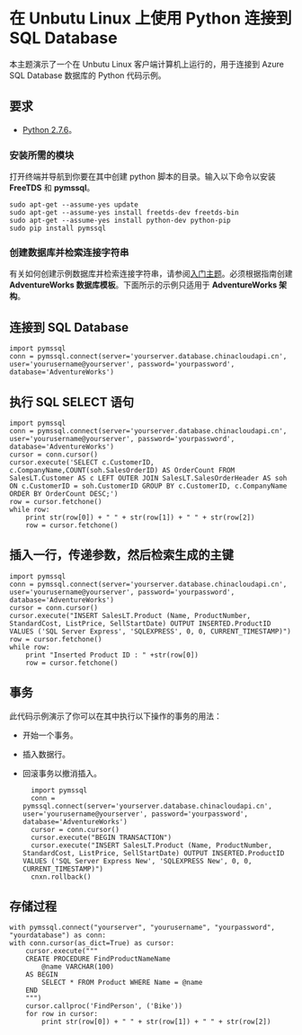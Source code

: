<properties 
	pageTitle="在 Ubuntu 上使用 Python 和 pymssql 连接到 SQL Database" 
	description="演示了一个可以用来连接到 Azure SQL Database 的 Python 代码示例。该示例在 Unbutu Linux 客户端计算机上运行。"
	services="sql-database" 
	documentationCenter="" 
	authors="MightyPen" 
	manager="jeffreyg" 
	editor=""/>


<tags 
	ms.service="sql-database" 
	ms.workload="data-management" 
	ms.tgt_pltfrm="na" 
	ms.devlang="python" 
	ms.topic="article" 
	ms.date="04/18/2015"
	wacn.date="05/25/2015" 
	ms.author="genemi"/>


# 在 Unbutu Linux 上使用 Python 连接到 SQL Database


<!--
Original author of content is Meet Bhagdev. GeneMi edited and first published.
-->


本主题演示了一个在 Unbutu Linux 客户端计算机上运行的，用于连接到 Azure SQL Database 数据库的 Python 代码示例。


## 要求


- [Python 2.7.6](https://www.python.org/download/releases/2.7.6)。


### 安装所需的模块


打开终端并导航到你要在其中创建 python 脚本的目录。输入以下命令以安装 **FreeTDS** 和 **pymssql**。

	sudo apt-get --assume-yes update
	sudo apt-get --assume-yes install freetds-dev freetds-bin
	sudo apt-get --assume-yes install python-dev python-pip
	sudo pip install pymssql


### 创建数据库并检索连接字符串


有关如何创建示例数据库并检索连接字符串，请参阅[入门主题](sql-database-get-started)。必须根据指南创建 **AdventureWorks 数据库模板**。下面所示的示例只适用于 **AdventureWorks 架构**。 


## 连接到 SQL Database


	import pymssql
	conn = pymssql.connect(server='yourserver.database.chinacloudapi.cn', user='yourusername@yourserver', password='yourpassword', database='AdventureWorks')


## 执行 SQL SELECT 语句


	import pymssql
	conn = pymssql.connect(server='yourserver.database.chinacloudapi.cn', user='yourusername@yourserver', password='yourpassword', database='AdventureWorks')
	cursor = conn.cursor()
	cursor.execute('SELECT c.CustomerID, c.CompanyName,COUNT(soh.SalesOrderID) AS OrderCount FROM SalesLT.Customer AS c LEFT OUTER JOIN SalesLT.SalesOrderHeader AS soh ON c.CustomerID = soh.CustomerID GROUP BY c.CustomerID, c.CompanyName ORDER BY OrderCount DESC;')
	row = cursor.fetchone()
	while row:
	    print str(row[0]) + " " + str(row[1]) + " " + str(row[2]) 	
	    row = cursor.fetchone()


## 插入一行，传递参数，然后检索生成的主键


	import pymssql
	conn = pymssql.connect(server='yourserver.database.chinacloudapi.cn', user='yourusername@yourserver', password='yourpassword', database='AdventureWorks')
	cursor = conn.cursor()
	cursor.execute("INSERT SalesLT.Product (Name, ProductNumber, StandardCost, ListPrice, SellStartDate) OUTPUT INSERTED.ProductID VALUES ('SQL Server Express', 'SQLEXPRESS', 0, 0, CURRENT_TIMESTAMP)")
	row = cursor.fetchone()
	while row:
	    print "Inserted Product ID : " +str(row[0])
	    row = cursor.fetchone()


<!--
TODO: The code sample must leave the schema and data in the same state as they were before the sample started. The above INSERT has no matching SQL DELETE.
-->


## 事务


此代码示例演示了你可以在其中执行以下操作的事务的用法：


- 开始一个事务。
- 插入数据行。
- 回滚事务以撤消插入。


		import pymssql
		conn = pymssql.connect(server='yourserver.database.chinacloudapi.cn', user='yourusername@yourserver', password='yourpassword', database='AdventureWorks')
		cursor = conn.cursor()
		cursor.execute("BEGIN TRANSACTION")
		cursor.execute("INSERT SalesLT.Product (Name, ProductNumber, StandardCost, ListPrice, SellStartDate) OUTPUT INSERTED.ProductID VALUES ('SQL Server Express New', 'SQLEXPRESS New', 0, 0, CURRENT_TIMESTAMP)")
		cnxn.rollback()


## 存储过程


<!--
TODO, FIX PROBLEM:
.
This program is not re-runnable. The program needs to clean up after itself, and leave the schema and data in the same state it was before the program started.
.
Can you DROP the stored procedure after it runs?
-->


	with pymssql.connect("yourserver", "yourusername", "yourpassword", "yourdatabase") as conn:
    with conn.cursor(as_dict=True) as cursor:
        cursor.execute("""
        CREATE PROCEDURE FindProductNameName
            @name VARCHAR(100)
        AS BEGIN
            SELECT * FROM Product WHERE Name = @name
        END
        """)
        cursor.callproc('FindPerson', ('Bike'))
        for row in cursor:
            print str(row[0]) + " " + str(row[1]) + " " + str(row[2])

<!--HONumber=55-->